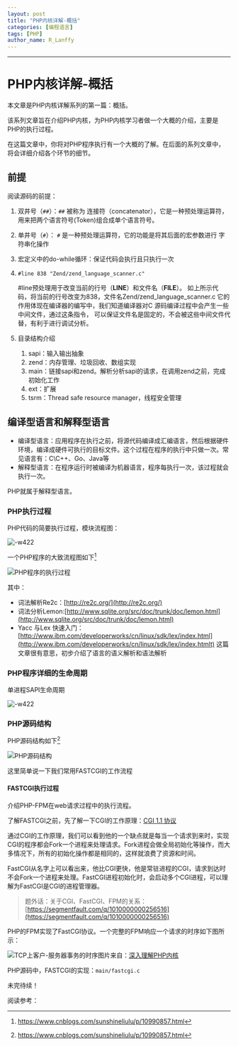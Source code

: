 ```yaml
---
layout: post
title: "PHP内核详解-概括"
categories: [编程语言]
tags: [PHP]
author_name: R_Lanffy
---
```

---

# PHP内核详解-概括

本文章是PHP内核详解系列的第一篇：概括。

该系列文章旨在介绍PHP内核，为PHP内核学习者做一个大概的介绍，主要是PHP的执行过程。 

在这篇文章中，你将对PHP程序执行有一个大概的了解。在后面的系列文章中，将会详细介绍各个环节的细节。

## 前提

阅读源码的前提：

1. 双井号（``##``）：``##`` 被称为 连接符（concatenator），它是一种预处理运算符， 用来把两个语言符号(Token)组合成单个语言符号。
2. 单井号（``#``）： ``#`` 是一种预处理运算符，它的功能是将其后面的宏参数进行 字符串化操作
3. 宏定义中的do-while循环：保证代码会执行且只执行一次
4. ``#line 838 "Zend/zend_language_scanner.c"``

    \#line预处理用于改变当前的行号（__LINE__）和文件名（__FILE__）。 如上所示代码，将当前的行号改变为838，文件名Zend/zend_language_scanner.c 它的作用体现在编译器的编写中，我们知道编译器对C 源码编译过程中会产生一些中间文件，通过这条指令， 可以保证文件名是固定的，不会被这些中间文件代替，有利于进行调试分析。
5. 目录结构介绍
    1. sapi：输入输出抽象
    2. zend：内存管理、垃圾回收、数组实现
    3. main：链接sapi和zend。解析分析sapi的请求，在调用zend之前，完成初始化工作
    4. ext：扩展
    5. tsrm：Thread safe resource manager，线程安全管理

## 编译型语言和解释型语言

* 编译型语言：应用程序在执行之前，将源代码编译成汇编语言，然后根据硬件环境，编译成硬件可执行的目标文件。这个过程在程序的执行中只做一次。常见语言有：C\C++、Go、Java等
* 解释型语言：在程序运行时被编译为机器语言，程序每执行一次，该过程就会执行一次。

PHP就属于解释型语言。

### PHP执行过程

PHP代码的简要执行过程，模块流程图：

![-w422](/images/posts/2019/15501319258173.jpg)

一个PHP程序的大致流程图如下[^1]

![PHP程序的执行过程](/images/posts/2019/15756544278291.jpg)

其中：

* 词法解析Re2c：[http://re2c.org/](http://re2c.org/)
* 词法分析Lemon:[http://www.sqlite.org/src/doc/trunk/doc/lemon.html](http://www.sqlite.org/src/doc/trunk/doc/lemon.html)
* Yacc 与Lex 快速入门：[http://www.ibm.com/developerworks/cn/linux/sdk/lex/index.html](http://www.ibm.com/developerworks/cn/linux/sdk/lex/index.htmlt) 这篇文章很有意思，初步介绍了语言的语义解析和语法解析

### PHP程序详细的生命周期

单进程SAPI生命周期

![-w422](/images/posts/2019/15501346823825.jpg)

### PHP源码结构


PHP源码结构如下[^1]


![PHP源码结构](/images/posts/2019/15756549908692.jpg)


这里简单说一下我们常用FASTCGI的工作流程

#### FASTCGI执行过程

介绍PHP-FPM在web请求过程中的执行流程。

了解FASTCGI之前，先了解一下CGI的工作原理：[CGI 1.1 协议](https://datatracker.ietf.org/doc/rfc3875/)

通过CGI的工作原理，我们可以看到他的一个缺点就是每当一个请求到来时，实现CGI的程序都会Fork一个进程来处理请求。Fork进程会做全局初始化等操作，而大多情况下，所有的初始化操作都是相同的，这样就浪费了资源和时间。

FastCGI从名字上可以看出来，他比CGI更快，他是常驻进程的CGI，请求到达时不会Fork一个进程来处理。FastCGI进程初始化时，会启动多个CGI进程，可以理解为FastCGI是CGI的进程管理器。

> 题外话：关于CGI、FastCGI、FPM的关系：[https://segmentfault.com/q/1010000000256516](https://segmentfault.com/q/1010000000256516)

PHP的FPM实现了FastCGI协议。一个完整的FPM响应一个请求的时序如下图所示：

![TCP上客户-服务器事务的时序](/images/posts/2019/15505557841498.jpg)图片来自：[深入理解PHP内核](http://www.php-internals.com/book/?p=chapt02/02-02-03-fastcgi)

PHP源码中，FASTCGI的实现：``main/fastcgi.c``

未完待续！

阅读参考：

[^1]: https://www.cnblogs.com/sunshineliulu/p/10990857.html